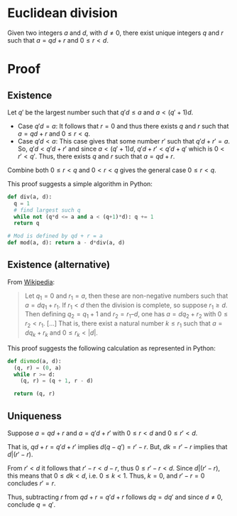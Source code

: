 # Euclidean division

Given two integers $a$ and $d$, with $d \neq 0$, there exist unique integers $q$ and $r$ such that $a = qd + r$ and $0 \leq r < d$.

# Proof

## Existence

Let $q'$ be the largest number such that $q'd \leq a$ and $a < (q'+1)d$.

- Case $q'd = a$: It follows that $r = 0$ and thus there exists $q$ and $r$ such that $a = qd + r$ and $0 \leq r < q$.
- Case $q'd < a$: This case gives that some number $r'$ such that $q'd + r' = a$. So, $q'd < q'd + r'$ and since $a < (q'+1)d$, $q'd + r' < q'd + q'$ which is $0 < r' < q'$. Thus, there exists $q$ and $r$ such that $a = qd + r$.

Combine both $0 \leq r < q$ and $0 < r < q$ gives the general case $0 \leq r < q$.

This proof suggests a simple algorithm in Python:

```python
def div(a, d):
  q = 1
  # find largest such q
  while not (q*d <= a and a < (q+1)*d): q += 1
  return q

# Mod is defined by qd + r = a
def mod(a, d): return a - d*div(a, d)
```

## Existence (alternative)

From [Wikipedia](https://en.wikipedia.org/wiki/Euclidean_division#Existence):

> Let $q_1 = 0$ and $r_1 = a$, then these are non-negative numbers such that $a = dq_1 + r_1$. If $r_1 < d$ then the division is complete, so suppose $r_1 \geq d$. Then defining $q_2 = q_1 + 1$ and $r_2 = r_1 – d$, one has $a = dq_2 + r_2$ with $0 \leq r_2 < r_1$. [...] That is, there exist a natural number $k \leq r_1$ such that $a = dq_k + r_k$ and $0 \leq r_k < |d|$.

This proof suggests the following calculation as represented in Python:

```python
def divmod(a, d):
  (q, r) = (0, a)
  while r >= d:
    (q, r) = (q + 1, r - d)

  return (q, r)
```

## Uniqueness

Suppose $a = qd + r$ and $a = q'd + r'$ with $0 \leq r < d$ and $0 \leq r' < d$.

That is, $qd + r = q'd + r'$ implies $d(q - q') = r' - r$. But, $dk = r' - r$ implies that $d|(r' - r)$.

From $r' < d$ it follows that $r' - r < d - r$, thus $0 \leq r' - r < d$. Since $d|(r' - r)$, this means that $0 \leq dk < d$, i.e. $0 \leq k < 1$. Thus, $k = 0$, and $r' - r = 0$ concludes $r' = r$.

Thus, subtracting $r$ from $qd + r = q'd + r$ follows $dq = dq'$ and since $d \neq 0$, conclude $q = q'$.